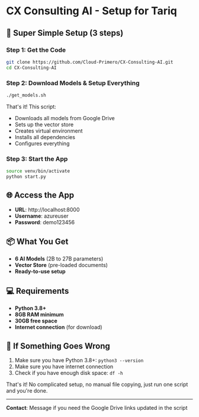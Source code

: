 # CX Consulting AI - Setup for Tariq

## 🎯 Super Simple Setup (3 steps)

### Step 1: Get the Code
```bash
git clone https://github.com/Cloud-Primero/CX-Consulting-AI.git
cd CX-Consulting-AI
```

### Step 2: Download Models & Setup Everything
```bash
./get_models.sh
```
That's it! This script:
- Downloads all models from Google Drive
- Sets up the vector store
- Creates virtual environment
- Installs all dependencies
- Configures everything

### Step 3: Start the App
```bash
source venv/bin/activate
python start.py
```

## 🌐 Access the App
- **URL**: http://localhost:8000
- **Username**: azureuser
- **Password**: demo123456

## 📦 What You Get
- **6 AI Models** (2B to 27B parameters)
- **Vector Store** (pre-loaded documents)
- **Ready-to-use setup**

## 💻 Requirements
- **Python 3.8+**
- **8GB RAM minimum**
- **30GB free space**
- **Internet connection** (for download)

## 🚨 If Something Goes Wrong
1. Make sure you have Python 3.8+: `python3 --version`
2. Make sure you have internet connection
3. Check if you have enough disk space: `df -h`

That's it! No complicated setup, no manual file copying, just run one script and you're done.

---
**Contact**: Message if you need the Google Drive links updated in the script
